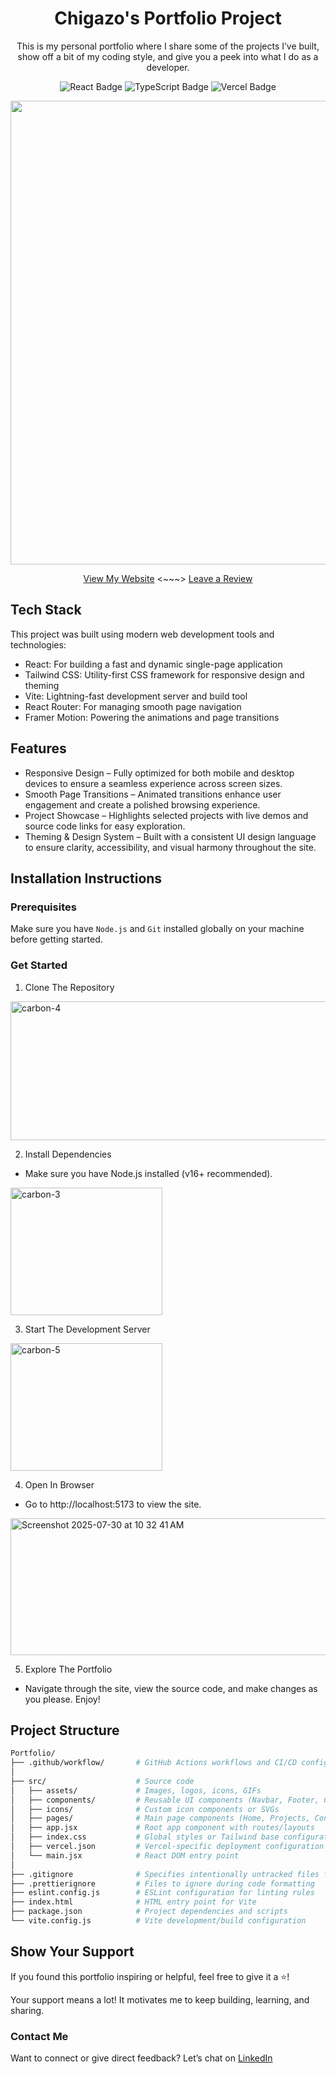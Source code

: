 <h1 align="center">Chigazo's Portfolio Project</h1>

<p align="center">This is my personal portfolio where I share some of the projects I’ve built, show off a bit of my coding style, and give you a peek into what I do as a developer.</p>

<p align="center">
  <img src="https://img.shields.io/badge/React-darkblue?label=Made%20With" alt="React Badge" />
  <img src="https://img.shields.io/badge/Typescript-blue?label=Built%20Using" alt="TypeScript Badge" />
  <img src="https://img.shields.io/badge/Vercel-purple?label=Deployed%20On" alt="Vercel Badge" />
</p>
<p align="center">
  <img width="1470" height="742" alt="Screenshot 2025-07-25 at 2 32 10 PM" src="https://github.com/user-attachments/assets/99aa7fe3-89b3-4ac6-8e37-add668b51f90" />
</p>

<p align="center">
  <a href="https://chigazos-portfolio.vercel.app">View My Website</a> 
  <~~~>
  <a href="https://docs.google.com/forms/d/e/1FAIpQLSeImviIgqXgY4xeQ9tfWYk_rDXdxKaPK0Bo_ve-D4VPNwbRzA/viewform?usp=header">Leave a Review</a>
</p>

## Tech Stack

This project was built using modern web development tools and technologies:

- React: For building a fast and dynamic single-page application
- Tailwind CSS: Utility-first CSS framework for responsive design and theming
- Vite: Lightning-fast development server and build tool
- React Router: For managing smooth page navigation
- Framer Motion: Powering the animations and page transitions

## Features
- Responsive Design – Fully optimized for both mobile and desktop devices to ensure a seamless experience across screen sizes.
- Smooth Page Transitions – Animated transitions enhance user engagement and create a polished browsing experience.
- Project Showcase – Highlights selected projects with live demos and source code links for easy exploration.
- Theming & Design System – Built with a consistent UI design language to ensure clarity, accessibility, and visual harmony throughout the site.

## Installation Instructions
### Prerequisites

Make sure you have `Node.js` and `Git` installed globally on your machine before getting started.

### Get Started

1. Clone The Repository
<img width="597" height="222" alt="carbon-4" src="https://github.com/user-attachments/assets/80986974-629e-44c1-95d3-fcf32cbb46a8" />

2. Install Dependencies
- Make sure you have Node.js installed (v16+ recommended).
<img width="243" height="204" alt="carbon-3" src="https://github.com/user-attachments/assets/bf345a2d-279f-41a6-ab19-22c84f8f741b" />

3. Start The Development Server
<img width="243" height="204" alt="carbon-5" src="https://github.com/user-attachments/assets/d9d61a01-8a11-4116-bfe1-96ecabf868b8" />

4. Open In Browser
- Go to http://localhost:5173 to view the site.
<img width="646" height="219" alt="Screenshot 2025-07-30 at 10 32 41 AM" src="https://github.com/user-attachments/assets/dbe87485-3a08-4fb9-a107-56ffe728ed3b" />

5. Explore The Portfolio
- Navigate through the site, view the source code, and make changes as you please. Enjoy!


## Project Structure

``` bash
Portfolio/
├── .github/workflow/       # GitHub Actions workflows and CI/CD configurations
│
├── src/                    # Source code
│   ├── assets/             # Images, logos, icons, GIFs
│   ├── components/         # Reusable UI components (Navbar, Footer, Cards, etc.)
│   ├── icons/              # Custom icon components or SVGs
│   ├── pages/              # Main page components (Home, Projects, Contact, etc.)
│   ├── app.jsx             # Root app component with routes/layouts
│   ├── index.css           # Global styles or Tailwind base configuration
│   ├── vercel.json         # Vercel-specific deployment configuration
│   └── main.jsx            # React DOM entry point
│
├── .gitignore              # Specifies intentionally untracked files for Git
├── .prettierignore         # Files to ignore during code formatting
├── eslint.config.js        # ESLint configuration for linting rules
├── index.html              # HTML entry point for Vite
├── package.json            # Project dependencies and scripts
└── vite.config.js          # Vite development/build configuration
```
## Show Your Support

If you found this portfolio inspiring or helpful, feel free to give it a ⭐️!

Your support means a lot! It motivates me to keep building, learning, and sharing.

### Contact Me

Want to connect or give direct feedback? Let’s chat on 
<a href="www.linkedin.com/in/chigazo-graham">LinkedIn</a>

